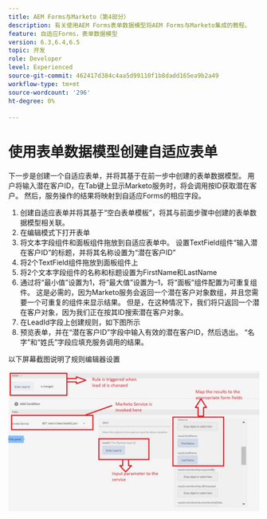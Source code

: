 ```yaml
---
title: AEM Forms与Marketo（第4部分）
description: 有关使用AEM Forms表单数据模型将AEM Forms与Marketo集成的教程。
feature: 自适应Forms，表单数据模型
version: 6.3,6.4,6.5
topic: 开发
role: Developer
level: Experienced
source-git-commit: 462417d384c4aa5d99110f1b8dadd165ea9b2a49
workflow-type: tm+mt
source-wordcount: '296'
ht-degree: 0%

---
```



# 使用表单数据模型创建自适应表单

下一步是创建一个自适应表单，并将其基于在前一步中创建的表单数据模型。
用户将输入潜在客户ID，在Tab键上显示Marketo服务时，将会调用按ID获取潜在客户。 然后，服务操作的结果将映射到自适应Forms的相应字段。

1. 创建自适应表单并将其基于“空白表单模板”，将其与前面步骤中创建的表单数据模型相关联。
1. 在编辑模式下打开表单
1. 将文本字段组件和面板组件拖放到自适应表单中。 设置TextField组件“输入潜在客户ID”的标题，并将其名称设置为“潜在客户ID”
1. 将2个TextField组件拖放到面板组件上
1. 将2个文本字段组件的名称和标题设置为FirstName和LastName
1. 通过将“最小值”设置为1，将“最大值”设置为–1，将“面板”组件配置为可重复组件。 这是必需的，因为Marketo服务会返回一个潜在客户对象数组，并且您需要一个可重复的组件来显示结果。 但是，在这种情况下，我们将只返回一个潜在客户对象，因为我们正在按其ID搜索潜在客户对象。
1. 在LeadId字段上创建规则，如下图所示
1. 预览表单，并在“潜在客户ID”字段中输入有效的潜在客户ID，然后选出。 “名字”和“姓氏”字段应填充服务调用的结果。

以下屏幕截图说明了规则编辑器设置

![规则编辑器](assets/ruleeditor.jfif)
